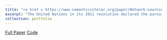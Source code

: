 ```yaml
---
title: "<a href = https://www.semanticscholar.org/paper/Network-Learning-Approaches-to-study-World-Dixit-Chaudhary/109211e2be1ec9985627a14e6b31f7090611db2b> Network Learning approaches to study World Happiness"</a>
excerpt: "The United Nations in its 2011 resolution declared the pursuit of happiness a fundamental human goal and proposed public and economic policies centered around happiness. In this paper we used 2 types of computational strategies viz. Predictive Modelling and Bayesian Networks (BNs) to model the processed historical happiness index data of 156 nations published by UN since 2012. We attacked the problem of prediction using General Regression Neural Networks (GRNNs) and show that it out performs other state of the art predictive models. To understand causal links amongst key features that have been proven to have a significant impact on world happiness, we first used a manual discretization scheme to discretize continuous variables into 3 levels viz. Low, Medium and High. A consensus World Happiness BN structure was then fixed after amalgamating information by learning 10000 different BNs using bootstrapping. Lastly, exact inference through conditional probability queries was used on this BN to unravel interesting relationships among the important features affecting happiness which would be useful in policy making.<br/><img src='/images/happiness.png' style="width:128px;height:128px;">"
collection: portfolio
---
```

<a href="https://arxiv.org/pdf/2007.09181" class="btn btn-primary btn-lg active" role="button" aria-pressed="true">Full Paper</a>
<a href="https://github.com/Sid-darthvader/Network_Learning_approaches_to_study_World_Happiness" class="btn btn-secondary btn-lg active" role="button" aria-pressed="true">Code</a>
